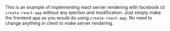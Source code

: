 This is an example of implementing react server rendering with facebook cli `create-react-app` without any ejection and modification.
Just simply make the frontend app as you would do using `create-react-app`. No need to change anything in client to make server rendering.
